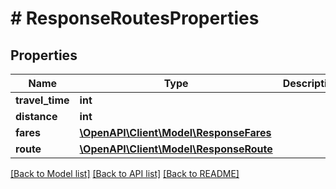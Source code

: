 # # ResponseRoutesProperties

## Properties

Name | Type | Description | Notes
------------ | ------------- | ------------- | -------------
**travel_time** | **int** |  | [optional]
**distance** | **int** |  | [optional]
**fares** | [**\OpenAPI\Client\Model\ResponseFares**](ResponseFares.md) |  | [optional]
**route** | [**\OpenAPI\Client\Model\ResponseRoute**](ResponseRoute.md) |  | [optional]

[[Back to Model list]](../../README.md#models) [[Back to API list]](../../README.md#endpoints) [[Back to README]](../../README.md)
